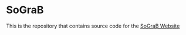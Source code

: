 # SoGraB

This is the repository that contains source code for the [SoGraB Website](https://mister-green-020.github.io/sograb.github.io/)